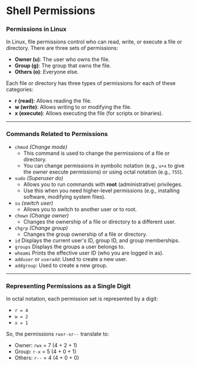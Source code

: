 # Shell Permissions

### Permissions in Linux
In Linux, file permissions control who can read, write, or execute a file or directory. There are three sets of permissions:
- **Owner (u)**: The user who owns the file.
- **Group (g)**: The group that owns the file.
- **Others (o)**: Everyone else.

Each file or directory has three types of permissions for each of these categories:
- **r (read)**: Allows reading the file.
- **w (write)**: Allows writing to or modifying the file.
- **x (execute)**: Allows executing the file (for scripts or binaries).


---
### Commands Related to Permissions
 - `chmod` *(Change mode)*
	- This command is used to change the permissions of a file or directory.
	- You can change permissions in symbolic notation (e.g., `u+x` to give the owner execute permissions) or using octal notation (e.g., `755`).
 - `sudo` *(Superuser do)*
	- Allows you to run commands with **root** (administrative) privileges.
	- Use this when you need higher-level permissions (e.g., installing software, modifying system files).
- `su` *(switch user)*
	- Allows you to switch to another user or to root.
 - `chown` *(Change owner)*
	- Changes the ownership of a file or directory to a different user.
- `chgrp` *(Change group)*
	- Changes the group ownership of a file or directory.
- `id` Displays the current user's ID, group ID, and group memberships.
- `groups` Displays the groups a user belongs to.
- `whoami` Prints the effective user ID (who you are logged in as).
- `adduser` or `useradd`: Used to create a new user.
- `addgroup`: Used to create a new group.

---
### Representing Permissions as a Single Digit
In octal notation, each permission set is represented by a digit:
- `r = 4`
- `w = 2`
- `x = 1`

So, the permissions `rwxr-xr--` translate to:
- Owner: `rwx` = 7 (4 + 2 + 1)
- Group: `r-x` = 5 (4 + 0 + 1)
- Others: `r--` = 4 (4 + 0 + 0)
